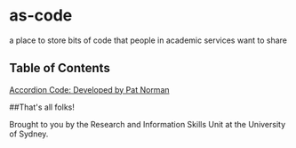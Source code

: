 # as-code
 a place to store bits of code that people in academic services want to share


## Table of Contents

[Accordion Code: Developed by Pat Norman](https://usyd-risu.github.io/as-code/accordion-code/accordion-code-linked/index.html)


##That's all folks!

Brought to you by the Research and Information Skills Unit at the University of Sydney.
